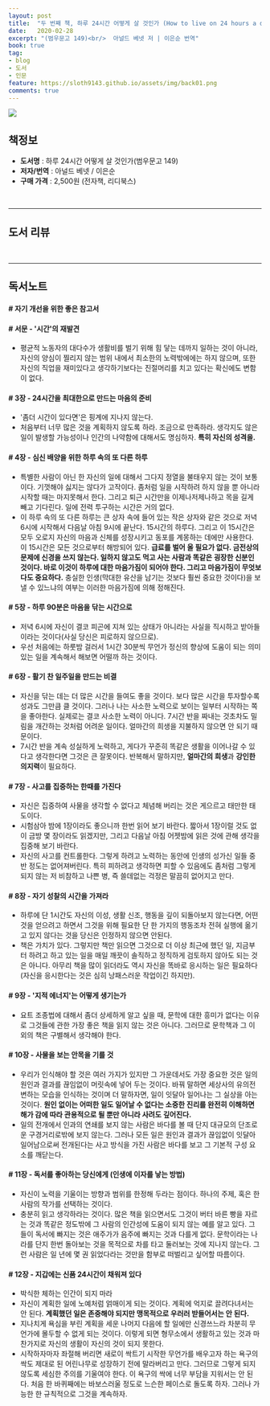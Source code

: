 ```yaml
---
layout: post
title:  "두 번째 책, 하루 24시간 어떻게 살 것인가 (How to live on 24 hours a day)"
date:   2020-02-28
excerpt: "(범우문고 149)<br/>  아널드 베넷 저 | 이은순 번역"
book: true
tag:
- blog
- 도서
- 인문
feature: https://sloth9143.github.io/assets/img/back01.png
comments: true
---
```


![](https://sloth9143.github.io/assets/img/book/book-02.jpg)

## 책정보
   - **도서명** : 하루 24시간 어떻게 살 것인가(범우문고 149)
   - **저자/번역** : 아널드 베넷 / 이은순
   - **구매 가격** : 2,500원 (전자책, 리디북스)

&nbsp;&nbsp;

---

## 도서 리뷰


&nbsp;&nbsp;

---

## 독서노트

#### # 자기 개선을 위한 좋은 참고서

#### # 서문 - '시간'의 재발견
 - 평균적 노동자의 대다수가 생활비를 벌기 위해 힘 닿는 데까지 일하는 것이 아니라, 자신의 양심이 찔리지 않는 범위 내에서 최소한의 노력밖에에는 하지 않으며, 또한 자신의 직업을 재미있다고 생각하기보다는 진절머리를 치고 있다는 확신에도 변함이 없다.

#### # 3장 - 24시간을 최대한으로 만드는 마음의 준비
 - '좀더 시간이 있다면'은 핑계에 지나지 않는다.
 - 처음부터 너무 많은 것을 계획하지 않도록 하라. 조금으로 만족하라. 생각지도 않은 일이 발생할 가능성이나 인간의 나약함에 대해서도 명심하자. **특히 자신의 성격을.**

#### # 4장 - 심신 배양을 위한 하루 속의 또 다른 하루
 - 특별한 사람이 아닌 한 자신의 일에 대해서 그다지 정열을 불태우지 않는 것이 보통이다. 기껏해야 싫지는 않다가 고작이다. 좀처럼 일을 시작하려 하지 않을 뿐 아니라 시작할 때는 마지못해서 한다. 그리고 퇴근 시간만을 이제나저제나하고 목을 길게 빼고 기다린다. 일에 전력 투구하는 시간은 거의 없다.
 - 이 하루 속의 또 다른 하루는 큰 상자 속에 들어 있는 작은 상자와 같은 것으로 저녁 6시에 시작해서 다음날 아침 9시에 끝난다. 15시간의 하루다. 그리고 이 15시간은 모두 오로지 자신의 마음과 신체를 성장시키고 동포를 계몽하는 데에만 사용한다. 이 15시간은 모든 것으로부터 해방되어 있다. **급료를 벌어 올 필요가 없다. 금전상의 문제에 신경을 쓰지 않는다. 일하지 않고도 먹고 사는 사람과 똑같은 굉장한 신분인 것이다. 바로 이것이 하루에 대한 마음가짐이 되어야 한다. 그리고 마음가짐이 무엇보다도 중요하다.** 충실한 인생(막대한 유산을 남기는 것보다 훨씬 중요한 것이다)을 보낼 수 있느냐의 여부는 이러한 마음가짐에 의해 정해진다.

#### # 5장 - 하루 90분은 마음을 닦는 시간으로
 - 저녁 6시에 자신이 결코 피곤에 지쳐 있는 상태가 아니라는 사실을 직시하고 받아들이라는 것이다(사실 당신은 피로하지 않으므로).
 - 우선 처음에는 하룻밤 걸러서 1시간 30분씩 무언가 정신의 향상에 도움이 되는 의미 있는 일을 계속해서 해보면 어떨까 하는 것이다.

#### # 6장 - 활기 찬 일주일을 만드는 비결
 - 자신을 닦는 데는 더 많은 시간을 들여도 좋을 것이다. 보다 많은 시간을 투자할수록 성과도 그만큼 클 것이다. 그러나 나는 사소한 노력으로 보이는 일부터 시작하는 쪽을 좋아한다. 실제로는 결코 사소한 노력이 아니다. 7시간 반을 짜내는 것초차도 밀림을 개간하는 것처럼 어려운 일이다. 얼마간의 희생을 지불하지 않으면 안 되기 때문이다.
 - 7시간 반을 계속 성실하게 노력하고, 게다가 꾸준히 똑같은 생활을 이어나갈 수 있다고 생각한다면 그것은 큰 잘못이다. 반복해서 말하지만, **얼마간의 희생**과 **강인한 의지력**이 필요하다.

#### # 7장 - 사고를 집중하는 한때를 가진다
 - 자신은 집중하여 사물을 생각할 수 없다고 체념해 버리는 것은 게으르고 태만한 태도이다.
 - 시험삼아 밤에 1장이라도 좋으니까 한번 읽어 보기 바란다. 짧아서 1장이럴 것도 없이 금방 몇 장이라도 읽겠지만, 그리고 다음날 아침 어젯밤에 읽은 것에 관해 생각을 집중해 보기 바란다.
 - 자신의 사고를 컨트롤한다. 그렇게 하려고 노력하는 동안에 인생의 성가신 일들 중 반 정도는 없어져버린다. 특히 피하려고 생각하면 피할 수 있음에도 좀처럼 그렇게 되지 않는 저 비참하고 나쁜 병, 즉 쓸데없는 걱정은 말끔히 없어지고 만다.

#### # 8장 - 자기 성찰의 시간을 가져라
 - 하루에 단 1시간도 자신의 이성, 생활 신조, 행동을 깊이 되돌아보지 않는다면, 어떤 것을 얻으려고 하면서 그것을 위해 필요한 단 한 가지의 행동조차 전혀 실행에 옮기고 있지 않다는 것을 당신은 인정하지 않으면 안된다.
 - 책은 가치가 있다. 그렇지만 책만 읽으면 그것으로 더 이상 최근에 했던 일, 지금부터 하려고 하고 있는 일을 매일 깨끗이 솔직하고 정직하게 검토하지 않아도 되는 것은 아니다. 아무리 책을 많이 읽더라도 역시 자신을 똑바로 응시하는 일은 필요하다(자신을 응시한다는 것은 심히 낭패스러운 작업이긴 하지만).

#### # 9장 - '지적 에너지'는 어떻게 생기는가
 - 요트 조종법에 대해서 좀더 상세하게 알고 싶을 때, 문학에 대한 흥미가 없다는 이유로 그것들에 관한 가장 좋은 책을 읽지 않는 것은 아니다. 그러므로 문학책과 그 이외의 책은 구별해서 생각해야 한다.

#### # 10장 - 사물을 보는 안목을 기를 것
 - 우리가 인식해야 할 것은 여러 가지가 있지만 그 가운데서도 가장 중요한 것은 일의 원인과 결과를 끊임없이 머릿속에 넣어 두는 것이다. 바꿔 말하면 세상사의 유의전변하는 모습을 인식하는 것이며 더 말하자면, 일이 잇달아 일어나는 그 실상을 아는 것이다. **원인 없이는 어떠한 일도 일어날 수 없다는 소중한 진리를 완전히 이해하면 해가 감에 따라 관용적으로 될 뿐만 아니라 사려도 깊어진다.**
 - 일의 전개에서 인과의 연쇄를 보지 않는 사람은 바다를 볼 때 단지 대규모의 단조로운 구경거리로밖에 보지 않는다. 그러나 모든 일은 원인과 결과가 끊임없이 잇달아 일어남으로써 전개된다는 사고 방식을 가진 사람은 바다를 보고 그 기본적 구성 요소를 깨닫는다.

#### # 11장 - 독서를 좋아하는 당신에게 (인생에 이자를 낳는 방법)
 - 자신이 노력을 기울이는 방향과 범위를 한정해 두라는 점이다. 하나의 주제, 혹은 한 사람의 작가를 선택하는 것이다.
 - 충분히 읽고 생각하라는 것이다. 많은 책을 읽으면서도 그것이 버터 바른 빵을 자르는 것과 똑같은 정도밖에 그 사람의 인간성에 도움이 되지 않는 예를 알고 있다. 그들이 독서에 빠지는 것은 애주가가 음주에 빠지는 것과 다를게 없다. 문학이라는 나라를 단지 한번 돌아보는 것을 목적으로 차를 타고 둘러보는 것에 지나지 않는다. 그런 사람은 일 년에 몇 권 읽었다라는 것만을 함부로 떠벌리고 싶어할 따름이다.

#### # 12장 - 지갑에는 신품 24시간이 채워져 있다
 - 박식한 체하는 인간이 되지 마라
 - 자신이 계획한 일에 노예처럼 얽매이게 되는 것이다. 계획에 억지로 끌려다녀서는 안 된다. **계획했던 일은 존중해야 되지만 맹목적으로 우러러 받들어서는 안 된다.**
 - 지나치게 욕심을 부린 계획을 세운 나머지 다음에 할 일에만 신경쓰느라 차분히 무언가에 몰두할 수 없게 되는 것이다. 이렇게 되면 형무소에서 생활하고 있는 것과 마찬가지로 자신의 생활이 자신의 것이 되지 못한다.
 - 시작하자마자 좌절해 버리면 새로이 싹트기 시작한 무언가를 배우고자 하는 욕구의 싹도 제대로 된 어린나무로 성장하기 전에 말라버리고 만다. 그러므로 그렇게 되지 않도록 세심한 주의를 기울여야 한다. 이 욕구의 싹에 너무 부담을 지워서는 안 된다. 처음 한 바퀴째에는 바보스러울 정도로 느슨한 페이스로 돌도록 하자. 그러나 가능한 한 규칙적으로 그것을 계속하자.

